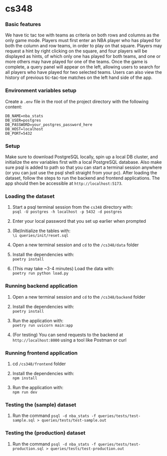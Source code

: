 # cs348

### Basic features
We have tic tac toe with teams as criteria on both rows and columns as the only game mode. Players must first enter an NBA player who has played for both the column and row teams, in order to play on that square. Players may request a hint by right clicking on the square, and four players will be displayed as hints, of which only one has played for both teams, and one or more others may have played for one of the teams. Once the game is complete, a query panel will appear on the left, allowing users to search for all players who have played for two selected teams. Users can also view the history of previous tic-tac-toe matches on the left hand side of the app.

### Environment variables setup

Create a `.env` file in the root of the project directory with the following content:
```env
DB_NAME=nba_stats
DB_USER=postgres
DB_PASSWORD=your_postgres_password_here
DB_HOST=localhost
DB_PORT=5432
```

### Setup

Make sure to download PostgreSQL locally, spin up a local DB cluster, and initialize the env variables first with a local PostgreSQL database. Also make sure psql is added to path so that you can start a terminal session anywhere (or you can just use the psql shell straight from your pc). After loading the dataset, follow the steps to run the backend and frontend applications. The app should then be accessible at `http://localhost:5173`.

### Loading the dataset

1. Start a psql terminal session from the `cs348` directory with:  
   `psql -U postgres -h localhost -p 5432 -d postgres`

2. Enter your local password that you set up earlier when prompted  
3. (Re)Initialize the tables with:  
   `\i queries/init/reset.sql`

4. Open a new terminal session and `cd` to the `/cs348/data` folder

5. Install the dependencies with:  
   `poetry install`

6. (This may take ~3-4 minutes) Load the data with:  
   `poetry run python load.py`

### Running backend application

1. Open a new terminal session and `cd` to the `/cs348/backend` folder

2. Install the dependencies with:  
   `poetry install`
   
3. Run the application with:  
   `poetry run uvicorn main:app`

4. (For testing) You can send requests to the backend at `http://localhost:8000` using a tool like Postman or curl

### Running frontend application

1. cd `/cs348/frontend` folder

2. Install the dependencies with:  
   `npm install`

3. Run the application with:  
   `npm run dev`

### Testing the (sample) dataset

1. Run the command `psql -d nba_stats -f queries/tests/test-sample.sql > queries/tests/test-sample.out`

### Testing the (production) dataset

1. Run the command `psql -d nba_stats -f queries/tests/test-production.sql > queries/tests/test-production.out`
